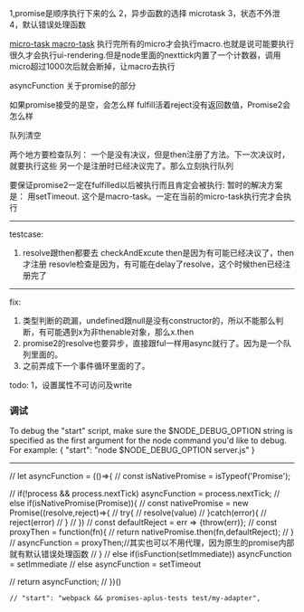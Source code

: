 1,promise是顺序执行下来的么
2，异步函数的选择 microtask
3，状态不外泄
4，默认错误处理函数


[micro-task macro-task](http://stackoverflow.com/questions/25915634/difference-between-microtask-and-macrotask-within-an-event-loop-context)
执行完所有的micro才会执行macro.也就是说可能要执行很久才会执行ui-rendering.但是node里面的nexttick内置了一个计数器，调用micro超过1000次后就会断掉，让macro去执行


asyncFunction 关于promise的部分


如果promise接受的是空，会怎么样
fulfill活着reject没有返回数值，Promise2会怎么样

队列清空

两个地方要检查队列：
一个是没有决议，但是then注册了方法。下一次决议时，就要执行这些
另一个是注册时已经决议完了。那么立刻执行队列

要保证promise2一定在fulfilled以后被执行而且肯定会被执行:
暂时的解决方案是： 用setTimeout. 这个是macro-task。一定在当前的micro-task执行完才会执行





---
testcase: 
1. resolve跟then都要去 checkAndExcute
then是因为有可能已经决议了，then才注册
resovle检查是因为，有可能在delay了resolve，这个时候then已经注册完了


---


fix:
1. 类型判断的疏漏，undefined跟null是没有constructor的，所以不能那么判断，有可能遇到x为非thenable对象，那么x.then
2. promise2的resolve也要异步，直接跟ful一样用async就行了。因为是一个队列里面的。
3. 之前弄成下一个事件循环里面的了。


todo: 
1，设置属性不可访问及write




### 调试
To debug the "start" script, make sure the $NODE_DEBUG_OPTION string is specified as the first argument for the node command you'd like to debug.
For example:
 { "start": "node $NODE_DEBUG_OPTION server.js" }


---
// let asyncFunction = (()=>{
//  const isNativePromise = isTypeof('Promise');

//  if(!process && process.nextTick) asyncFunction = process.nextTick;
//  else if(isNativePromise(Promise)){
//      const nativePromise = new Promise((resolve,reject)=>{
//          try{
//              resolve(value)
//          }catch(error){
//              reject(error)
//          }
//      })
//      const defaultReject = err => {throw(err)};
//      const proxyThen = function(fn){
//          return nativePromise.then(fn,defaultReject);
//      }
//      asyncFunction = proxyThen;//其实也可以不用代理，因为原生的promise内部就有默认错误处理函数
//  }
//  else if(isFunction(setImmediate)) asyncFunction = setImmediate
//  else asyncFunction = setTimeout

//  return asyncFunction;
// })()


    // "start": "webpack && promises-aplus-tests test/my-adapter",
